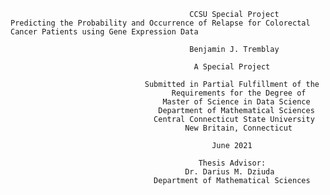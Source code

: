                                             CCSU Special Project 
    Predicting the Probability and Occurrence of Relapse for Colorectal Cancer Patients using Gene Expression Data

                                            Benjamin J. Tremblay

                                             A Special Project

                                  Submitted in Partial Fulfillment of the
                                        Requirements for the Degree of
                                      Master of Science in Data Science
                                     Department of Mathematical Sciences
                                    Central Connecticut State University
                                           New Britain, Connecticut

                                                 June 2021

                                              Thesis Advisor:
                                           Dr. Darius M. Dziuda
                                    Department of Mathematical Sciences
